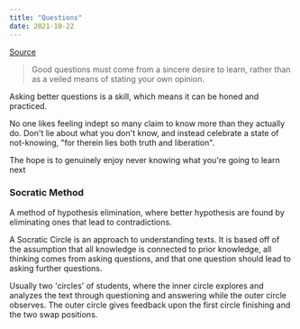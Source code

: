 ```yaml
---
title: "Questions"
date: 2021-10-22
---
```


[Source](https://kernel.community/en/learn/module-2/better-questions)

> Good questions must come from a sincere desire to learn, rather than as a veiled means of stating your own opinion.

Asking better questions is a skill, which means it can be honed and practiced.

No one likes feeling indept so many claim to know more than they actually do. Don't lie about what you don't know, and instead celebrate a state of not-knowing, "for therein lies both truth and liberation". 

The hope is to genuinely enjoy never knowing what you're going to learn next

### Socratic Method
A method of hypothesis elimination, where better hypothesis are found by eliminating ones that lead to contradictions.

A Socratic Circle is an approach to understanding texts. It is based off of the assumption that all knowledge is connected to prior knowledge, all thinking comes from asking questions, and that one question should lead to asking further questions.

Usually two 'circles' of students, where the inner circle explores and analyzes the text through questioning and answering while the outer circle observes. The outer circle gives feedback upon the first circle finishing and the two swap positions.